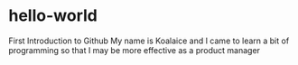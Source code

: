 # hello-world
First Introduction to Github
My name is Koalaice and I came to learn a bit of programming so that I may be more effective as a product manager

